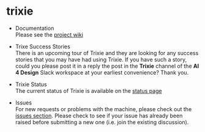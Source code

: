 # trixie

- Documentation<br>
  Please see the [project wiki](https://ai4d-iasc.github.io/trixie/)

- Trixe Success Stories<br>
  There is an upcoming tour of Trixie and they are looking for any success stories that you may have had using Trixie. If you have such a story, could you please post it in a reply the post in the **Trixie** channel
  of the **AI 4 Design** Slack workspace at your earliest convenience? Thank you.
  
- Trixie Status<br>
  The current status of Trixie is available on the [status page](https://github.com/ai4d-iasc/trixie/wiki/Trixie-Status)

- Issues<br>
  For new requests or problems with the machine, please check out the [issues section](https://github.com/ai4d-iasc/trixie/issues). Please check to see if your issue has already been raised before submitting a new one (i.e. join the existing discussion).
